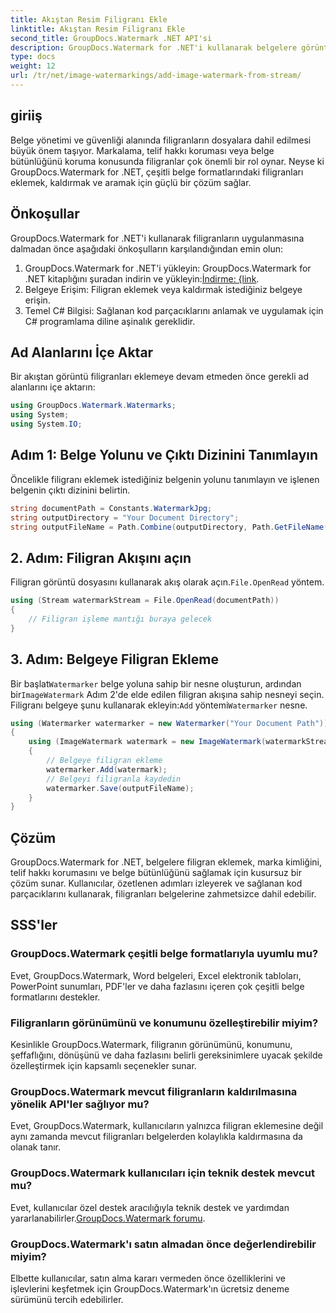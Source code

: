 ```yaml
---
title: Akıştan Resim Filigranı Ekle
linktitle: Akıştan Resim Filigranı Ekle
second_title: GroupDocs.Watermark .NET API'si
description: GroupDocs.Watermark for .NET'i kullanarak belgelere görüntü filigranlarını nasıl ekleyeceğinizi öğrenin. Sorunsuz filigran entegrasyonu için adım adım kılavuzumuzu izleyin.
type: docs
weight: 12
url: /tr/net/image-watermarkings/add-image-watermark-from-stream/
---
```

## giriiş
Belge yönetimi ve güvenliği alanında filigranların dosyalara dahil edilmesi büyük önem taşıyor. Markalama, telif hakkı koruması veya belge bütünlüğünü koruma konusunda filigranlar çok önemli bir rol oynar. Neyse ki GroupDocs.Watermark for .NET, çeşitli belge formatlarındaki filigranları eklemek, kaldırmak ve aramak için güçlü bir çözüm sağlar.
## Önkoşullar
GroupDocs.Watermark for .NET'i kullanarak filigranların uygulanmasına dalmadan önce aşağıdaki önkoşulların karşılandığından emin olun:
1.  GroupDocs.Watermark for .NET'i yükleyin: GroupDocs.Watermark for .NET kitaplığını şuradan indirin ve yükleyin:[İndirme: {link](https://releases.groupdocs.com/Watermark/net/).
2. Belgeye Erişim: Filigran eklemek veya kaldırmak istediğiniz belgeye erişin.
3. Temel C# Bilgisi: Sağlanan kod parçacıklarını anlamak ve uygulamak için C# programlama diline aşinalık gereklidir.

## Ad Alanlarını İçe Aktar
Bir akıştan görüntü filigranları eklemeye devam etmeden önce gerekli ad alanlarını içe aktarın:
```csharp
using GroupDocs.Watermark.Watermarks;
using System;
using System.IO;
```

## Adım 1: Belge Yolunu ve Çıktı Dizinini Tanımlayın
Öncelikle filigranı eklemek istediğiniz belgenin yolunu tanımlayın ve işlenen belgenin çıktı dizinini belirtin.
```csharp
string documentPath = Constants.WatermarkJpg;
string outputDirectory = "Your Document Directory";
string outputFileName = Path.Combine(outputDirectory, Path.GetFileName(documentPath));
```
## 2. Adım: Filigran Akışını açın
 Filigran görüntü dosyasını kullanarak akış olarak açın.`File.OpenRead` yöntem.
```csharp
using (Stream watermarkStream = File.OpenRead(documentPath))
{
    // Filigran işleme mantığı buraya gelecek
}
```
## 3. Adım: Belgeye Filigran Ekleme
 Bir başlat`Watermarker` belge yoluna sahip bir nesne oluşturun, ardından bir`ImageWatermark` Adım 2'de elde edilen filigran akışına sahip nesneyi seçin. Filigranı belgeye şunu kullanarak ekleyin:`Add` yöntemi`Watermarker` nesne.
```csharp
using (Watermarker watermarker = new Watermarker("Your Document Path"))
{
    using (ImageWatermark watermark = new ImageWatermark(watermarkStream))
    {
        // Belgeye filigran ekleme
        watermarker.Add(watermark);
        // Belgeyi filigranla kaydedin
        watermarker.Save(outputFileName);
    }
}
```

## Çözüm
GroupDocs.Watermark for .NET, belgelere filigran eklemek, marka kimliğini, telif hakkı korumasını ve belge bütünlüğünü sağlamak için kusursuz bir çözüm sunar. Kullanıcılar, özetlenen adımları izleyerek ve sağlanan kod parçacıklarını kullanarak, filigranları belgelerine zahmetsizce dahil edebilir.
## SSS'ler
### GroupDocs.Watermark çeşitli belge formatlarıyla uyumlu mu?
Evet, GroupDocs.Watermark, Word belgeleri, Excel elektronik tabloları, PowerPoint sunumları, PDF'ler ve daha fazlasını içeren çok çeşitli belge formatlarını destekler.
### Filigranların görünümünü ve konumunu özelleştirebilir miyim?
Kesinlikle GroupDocs.Watermark, filigranın görünümünü, konumunu, şeffaflığını, dönüşünü ve daha fazlasını belirli gereksinimlere uyacak şekilde özelleştirmek için kapsamlı seçenekler sunar.
### GroupDocs.Watermark mevcut filigranların kaldırılmasına yönelik API'ler sağlıyor mu?
Evet, GroupDocs.Watermark, kullanıcıların yalnızca filigran eklemesine değil aynı zamanda mevcut filigranları belgelerden kolaylıkla kaldırmasına da olanak tanır.
### GroupDocs.Watermark kullanıcıları için teknik destek mevcut mu?
 Evet, kullanıcılar özel destek aracılığıyla teknik destek ve yardımdan yararlanabilirler.[GroupDocs.Watermark forumu](https://forum.groupdocs.com/c/watermark/19).
### GroupDocs.Watermark'ı satın almadan önce değerlendirebilir miyim?
Elbette kullanıcılar, satın alma kararı vermeden önce özelliklerini ve işlevlerini keşfetmek için GroupDocs.Watermark'ın ücretsiz deneme sürümünü tercih edebilirler.